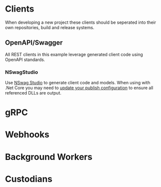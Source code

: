 # Clients
When developing a new project these clients should be seperated into their own repositories, build and release systems.

## OpenAPI/Swagger
All REST clients in this example leverage generated client code using OpenAPI standards.

### NSwagStudio
Use [NSwag Studio](https://github.com/RSuter/NSwag/wiki/NSwagStudio) to generate client code and models. When using with .Net Core you may need to [update your publish configuration](https://github.com/RSuter/NSwag/wiki/Assembly-loading#net-core) to ensure all referenced DLLs are output. 

# gRPC

# Webhooks

# Background Workers

# Custodians
